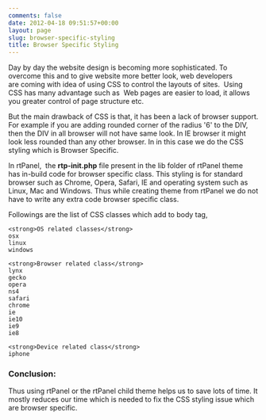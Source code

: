 ```yaml
---
comments: false
date: 2012-04-18 09:51:57+00:00
layout: page
slug: browser-specific-styling
title: Browser Specific Styling
---
```


Day by day the website design is becoming more sophisticated. To overcome this and to give website more better look, web developers are coming with idea of using CSS to control the layouts of sites.  Using CSS has many advantage such as  Web pages are easier to load, it allows you greater control of page structure etc.

But the main drawback of CSS is that, it has been a lack of browser support. For example if you are adding rounded corner of the radius '6' to the DIV, then the DIV in all browser will not have same look. In IE browser it might look less rounded than any other browser. In in this case we do the CSS styling which is Browser Specific.

In rtPanel,  the **rtp-init.php** file present in the lib folder of rtPanel theme has in-build code for browser specific class. This styling is for standard browser such as Chrome, Opera, Safari, IE and operating system such as Linux, Mac and Windows. Thus while creating theme from rtPanel we do not have to write any extra code browser specific class.

Followings are the list of CSS classes which add to body tag,

    
    <strong>OS related classes</strong>
    osx
    linux
    windows
    
    <strong>Browser related class</strong>
    lynx
    gecko
    opera
    ns4
    safari
    chrome
    ie
    ie10
    ie9
    ie8
    
    <strong>Device related class</strong>
    iphone




### Conclusion:


Thus using rtPanel or the rtPanel child theme helps us to save lots of time. It mostly reduces our time which is needed to fix the CSS styling issue which are browser specific.
